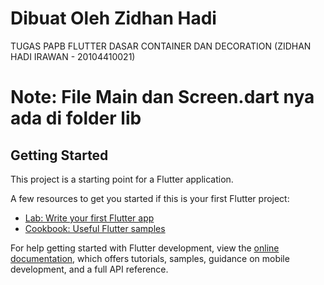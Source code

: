 # Dibuat Oleh Zidhan Hadi 

TUGAS PAPB FLUTTER DASAR CONTAINER DAN DECORATION (ZIDHAN HADI IRAWAN - 20104410021)

# Note: File Main dan Screen.dart nya ada di folder lib

## Getting Started

This project is a starting point for a Flutter application.

A few resources to get you started if this is your first Flutter project:

- [Lab: Write your first Flutter app](https://docs.flutter.dev/get-started/codelab)
- [Cookbook: Useful Flutter samples](https://docs.flutter.dev/cookbook)

For help getting started with Flutter development, view the
[online documentation](https://docs.flutter.dev/), which offers tutorials,
samples, guidance on mobile development, and a full API reference.
